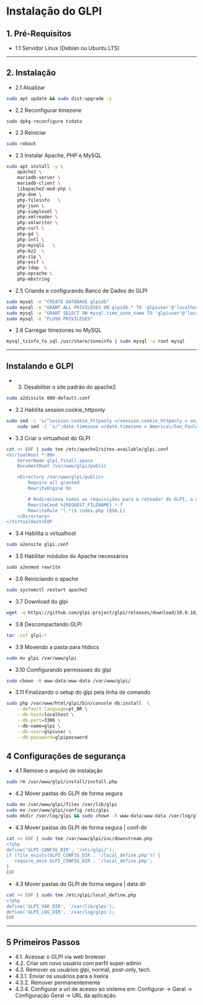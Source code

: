 # Instalação do GLPI

## 1. Pré-Requisitos

- 1.1 Servidor Linux (Debian ou Ubuntu LTS)

- - - 

## 2. Instalação

- 2.1 Atualizar

```bash
sudo apt update && sudo dist-upgrade -y
```

- 2.2 Reconfigurar timezone

```
sudo dpkg-reconfigure tzdata
```

- 2.3 Reiniciar

```bash
sudo reboot
```

- 2.3 Instalar Apache, PHP e MySQL

```bash
sudo apt install -y \
	apache2 \
	mariadb-server \
	mariadb-client \
	libapache2-mod-php \
	php-dom \
	php-fileinfo   \
	php-json \
	php-simplexml \
	php-xmlreader \
	php-xmlwriter \
	php-curl \
	php-gd \
	php-intl \
	php-mysqli   \
	php-bz2  \
	php-zip \
	php-exif \
	php-ldap  \
	php-opcache \
	php-mbstring
```

- 2.5 Criando e configurando Banco de Dados do GLPI

```bash
sudo mysql -e "CREATE DATABASE glpidb"
sudo mysql -e "GRANT ALL PRIVILEGES ON glpidb.* TO 'glpiuser'@'localhost' IDENTIFIED BY 'glpipassword'"
sudo mysql -e "GRANT SELECT ON mysql.time_zone_name TO 'glpiuser'@'localhost'"
sudo mysql -e "FLUSH PRIVILEGES"
```

- 2.6 Carregar timezones no MySQL 

```bash
mysql_tzinfo_to_sql /usr/share/zoneinfo | sudo mysql -u root mysql
```


- - - 

## Instalando e GLPI


- 3. Desabilitar o site padrão do apache2

```bash 
sudo a2dissite 000-default.conf
```

- 3.2 Habilita session.cookie_httponly

```bash
sudo sed -i 's/^session.cookie_httponly =/session.cookie_httponly = on/' /etc/php/*/apache2/php.ini && \
	sudo sed -i 's/^;date.timezone =/date.timezone = America\/Sao_Paulo/' /etc/php/*/apache2/php.ini
```

- 3.3 Criar o virtualhost do GLPI

```bash
cat << EOF | sudo tee /etc/apache2/sites-available/glpi.conf
<VirtualHost *:80>
    ServerName glpi.finall.space
    DocumentRoot /var/www/glpi/public

    <Directory /var/www/glpi/public>
        Require all granted
        RewriteEngine On

        # Redireciona todas as requisições para o roteador do GLPI, a menos que o arquivo exista
        RewriteCond %{REQUEST_FILENAME} !-f
        RewriteRule ^(.*)$ index.php [QSA,L]
    </Directory>
</VirtualHost>EOF
```
- 3.4 Habilita o virtualhost

```bash
sudo a2ensite glpi.conf
```
- 3.5 Habilitar módulos do Apache necessários

```bash
sudo a2enmod rewrite
```

- 3.6 Reiniciando o apache 

```bash
sudo systemctl restart apache2
```


- 3.7 Download do glpi

```bash
wget -q https://github.com/glpi-project/glpi/releases/download/10.0.18/glpi-10.0.18.tgz
```

- 3.8 Descompactando GLPI 

```bash
tar -zxf glpi-*
```

- 3.9 Movendo a pasta para htdocs

```bash
sudo mv glpi /var/www/glpi
```

- 3.10 Comfigurando permissoes do glpi 

```bash
sudo chown -R www-data:www-data /var/www/glpi/
```


- 3.11 Finalizando o setup do glpi pela linha de comando 

```bash
sudo php /var/www/html/glpi/bin/console db:install  \
    --default-language=pt_BR \
    --db-host=localhost \
    --db-port=3306 \ 
    --db-name=glpi \
    --db-user=glpiuser \
    --db-password=glpipassword


```

## 4 Configurações de segurança 

- 4.1 Remove o arquivo  de instalação 

```bash
sudo rm /var/www/glpi/install/install.php
```

- 4.2 Mover pastas do GLPI de forma segura 

```bash
sudo mv /var/www/glpi/files /var/lib/glpi
sudo mv /var/www/glpi/config /etc/glpi
sudo mkdir /var/log/glpi && sudo chown -R www-data:www-data /var/log/glpi
```

- 4.3 Mover pastas do GLPI de forma segura | conf-dir


```bash
cat << EOF | sudo tee /var/www/glpi/inc/downstream.php
<?php
define('GLPI_CONFIG_DIR', '/etc/glpi/');
if (file_exists(GLPI_CONFIG_DIR . '/local_define.php')) {
   require_once GLPI_CONFIG_DIR . '/local_define.php';
}
EOF
```

- 4.3 Mover pastas do GLPI de forma segura | data dir

```bash 
cat << EOF | sudo tee /etc/glpi/local_define.php
<?php
define('GLPI_VAR_DIR', '/var/lib/glpi');
define('GLPI_LOG_DIR', '/var/log/glpi');
EOF
```

- - - 

## 5 Primeiros Passos

- 4.1. Acessar o GLPI via web browser
- 4.2. Criar um novo usuário com perfil super-admin
- 4.3. Remover os usuários glpi, normal, post-only, tech.
- 4.3.1. Enviar os usuários para a lixeira
- 4.3.2. Remover permanentemente
- 4.3.4. Configurar a url de acesso ao sistema em: Configurar -> Geral -> Configuração Geral -> URL da aplicação.




